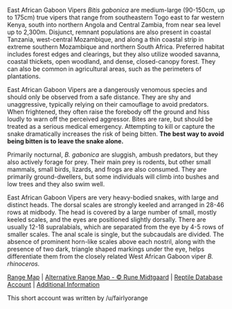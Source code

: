 East African Gaboon Vipers *Bitis gabonica* are medium-large (90-150cm, up to 175cm) true vipers that range from southeastern Togo east to far western Kenya, south into northern Angola and Central Zambia, from near sea level up to 2,300m.  Disjunct, remnant populations are also present in coastal Tanzania, west-central Mozambique, and along a thin coastal strip in extreme southern Mozambique and northern South Africa.  Preferred habitat includes forest edges and clearings, but they also utilize wooded savanna, coastal thickets, open woodland, and dense, closed-canopy forest.  They can also be common in agricultural areas, such as the perimeters of plantations.

East African Gaboon Vipers are a dangerously venomous species and should only be observed from a safe distance.  They are shy and unaggressive, typically relying on their camouflage to avoid predators.  When frightened, they often raise the forebody off the ground and hiss loudly to warn off the perceived aggressor.  Bites are rare, but should be treated as a serious medical emergency.  Attempting to kill or capture the snake dramatically increases the risk of being bitten.  **The best way to avoid being bitten is to leave the snake alone.**
  
Primarily nocturnal, *B. gabonica* are sluggish, ambush predators, but they also actively forage for prey.  Their main prey is rodents, but other small mammals, small birds, lizards, and frogs are also consumed.  They are primarily ground-dwellers, but some individuals will climb into bushes and low trees and they also swim well.

East African Gaboon Vipers are very heavy-bodied snakes, with large and distinct heads.  The dorsal scales are strongly keeled and arranged in 28-46 rows at midbody.  The head is covered by a large number of small, mostly keeled scales, and the eyes are positioned slightly dorsally.  There are usually 12-18 supralabials, which are separated from the eye by 4-5 rows of smaller scales.  The anal scale is single, but the subcaudals are divided.  The absence of prominent horn-like scales above each nostril, along with the presence of two dark, triangle shaped markings under the eye, helps differentiate them from the closely related West African Gaboon viper *B. rhinoceros.*

[Range Map](https://www.iucnredlist.org/species/13300893/13300904)  |  [Alternative Range Map - © Rune Midtgaard](https://repfocus.dk/maps1/TAX/Serpentes/Viperidae/Bitis_gabonica_map.html) |  [Reptile Database Account](https://reptile-database.reptarium.cz/species?genus=Bitis&species=gabonica)  |  [Additional Information](https://www.africansnakebiteinstitute.com/snake/african-snakes-gaboon-adder/)

This short account was written by /u/fairlyorange